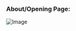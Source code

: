 ### About/Opening Page:
![Image](https://github.com/EECS3311F24/project-bargainbox/tree/main/doc/sprint0/ux_images/About.png "Image")
